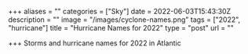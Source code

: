 +++
aliases = ""
categories = ["Sky"]
date = 2022-06-03T15:43:30Z
description = ""
image = "/images/cyclone-names.png"
tags = ["2022", "hurricane"]
title = "Hurricane Names for 2022"
type = "post"
url = ""

+++
Storms and hurricane names for 2022 in Atlantic 